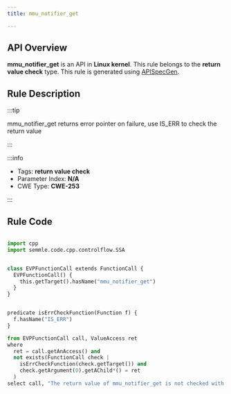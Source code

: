 ```yaml
---
title: mmu_notifier_get

---
```



## API Overview
**mmu_notifier_get** is an API in **Linux kernel**. This rule belongs to the **return value check** type. This rule is generated using [APISpecGen](../../tools/APISpecGen).
## Rule Description

:::tip

mmu_notifier_get returns error pointer on failure, use IS_ERR to check the return value

:::

:::info

- Tags: **return value check**
- Parameter Index: **N/A**
- CWE Type: **CWE-253**

:::

## Rule Code
```python

import cpp
import semmle.code.cpp.controlflow.SSA


class EVPFunctionCall extends FunctionCall {
  EVPFunctionCall() {
    this.getTarget().hasName("mmu_notifier_get")
  }
}


predicate isErrCheckFunction(Function f) {
  f.hasName("IS_ERR") 
}

from EVPFunctionCall call, ValueAccess ret
where
  ret = call.getAnAccess() and
  not exists(FunctionCall check |
    isErrCheckFunction(check.getTarget()) and
    check.getArgument(0).getAChild*() = ret
  )
select call, "The return value of mmu_notifier_get is not checked with IS_ERR."
    
```